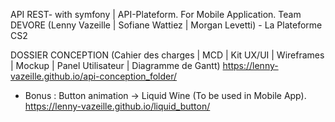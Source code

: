 API REST- with symfony | API-Plateform. For Mobile Application. Team DEVORE (Lenny Vazeille | Sofiane Wattiez | Morgan Levetti) - La Plateforme CS2

DOSSIER CONCEPTION (Cahier des charges | MCD | Kit UX/UI | Wireframes | Mockup | Panel Utilisateur | Diagramme de Gantt)
		https://lenny-vazeille.github.io/api-conception_folder/
        
    
    
+ Bonus : Button animation -> Liquid Wine (To be used in Mobile App).
    https://lenny-vazeille.github.io/liquid_button/
